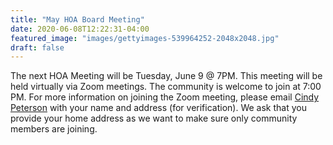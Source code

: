 ```yaml
---
title: "May HOA Board Meeting"
date: 2020-06-08T12:22:31-04:00
featured_image: "images/gettyimages-539964252-2048x2048.jpg"
draft: false
---
```

The next HOA Meeting will be Tuesday, June 9 @ 7PM. This meeting will be held virtually via Zoom meetings. The community is welcome to join at 7:00 PM. For more information on joining the Zoom meeting, please email [Cindy Peterson](mailto:jimandcindyp@gmail.com) with your name and address (for verification). We ask that you provide your home address as we want to make sure only community members are joining.
